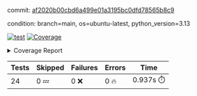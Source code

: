commit: [af2020b00cbd6a499e01a3195bc0dfd78565b8c9](https://github.com/rcmdnk/inherit-docstring/tree/af2020b00cbd6a499e01a3195bc0dfd78565b8c9)

condition: branch=main, os=ubuntu-latest, python_version=3.13

[![test](https://github.com/rcmdnk/inherit-docstring/actions/workflows/test.yml/badge.svg)](https://github.com/rcmdnk/inherit-docstring/actions/runs/17060349264)
<a href="https://github.com/rcmdnk/inherit-docstring/blob/af2020b00cbd6a499e01a3195bc0dfd78565b8c9/README.md"><img alt="Coverage" src="https://img.shields.io/badge/Coverage-96%25-brightgreen.svg" /></a><details><summary>Coverage Report </summary><table><tr><th>File</th><th>Stmts</th><th>Miss</th><th>Cover</th><th>Missing</th></tr><tbody><tr><td colspan="5"><b>src/inherit_docstring</b></td></tr><tr><td>&nbsp; &nbsp;<a href="https://github.com/rcmdnk/inherit-docstring/blob/af2020b00cbd6a499e01a3195bc0dfd78565b8c9/src/inherit_docstring/__init__.py">\_\_init\_\_.py</a></td><td>8</td><td>2</td><td>75%</td><td><a href="https://github.com/rcmdnk/inherit-docstring/blob/af2020b00cbd6a499e01a3195bc0dfd78565b8c9/src/inherit_docstring/__init__.py#L11-L12">11&ndash;12</a></td></tr><tr><td>&nbsp; &nbsp;<a href="https://github.com/rcmdnk/inherit-docstring/blob/af2020b00cbd6a499e01a3195bc0dfd78565b8c9/src/inherit_docstring/utils.py">utils.py</a></td><td>110</td><td>4</td><td>96%</td><td><a href="https://github.com/rcmdnk/inherit-docstring/blob/af2020b00cbd6a499e01a3195bc0dfd78565b8c9/src/inherit_docstring/utils.py#L19">19</a>, <a href="https://github.com/rcmdnk/inherit-docstring/blob/af2020b00cbd6a499e01a3195bc0dfd78565b8c9/src/inherit_docstring/utils.py#L28">28</a>, <a href="https://github.com/rcmdnk/inherit-docstring/blob/af2020b00cbd6a499e01a3195bc0dfd78565b8c9/src/inherit_docstring/utils.py#L81">81</a>, <a href="https://github.com/rcmdnk/inherit-docstring/blob/af2020b00cbd6a499e01a3195bc0dfd78565b8c9/src/inherit_docstring/utils.py#L149">149</a></td></tr><tr><td><b>TOTAL</b></td><td><b>142</b></td><td><b>6</b></td><td><b>96%</b></td><td>&nbsp;</td></tr></tbody></table></details>

| Tests | Skipped | Failures | Errors | Time |
| ----- | ------- | -------- | -------- | ------------------ |
| 24 | 0 :zzz: | 0 :x: | 0 :fire: | 0.937s :stopwatch: |

